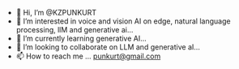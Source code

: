 - 👋 Hi, I’m @KZPUNKURT
- 👀 I’m interested in voice and vision AI on edge, natural language processing, llM and generative ai...
- 🌱 I’m currently learning generative AI...
- 💞️ I’m looking to collaborate on LLM and generative aI...
- 📫 How to reach me ... punkurt@gmail.com

<!---
KZPUNKURT/KZPUNKURT is a ✨ special ✨ repository because its `README.md` (this file) appears on your GitHub profile.
You can click the Preview link to take a look at your changes.
--->
